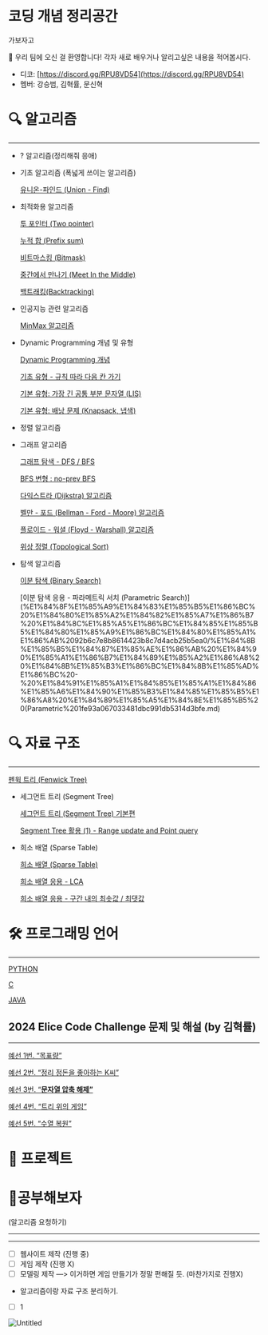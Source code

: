 # 코딩 개념 정리공간

가보자고

<aside>
👋 우리 팀에 오신 걸 환영합니다! 각자 새로 배우거나 알리고싶은 내용을 적어봅시다.

- 디코: [https://discord.gg/RPU8VD54](https://discord.gg/RPU8VD54)
- 멤버: 강승범, 김혁률, 문신혁
</aside>

# 🔍 알고리즘

---

- ? 알고리즘(정리해줘 응애)
- 기초 알고리즘 (폭넓게 쓰이는 알고리즘)
    
    [유니온-파인드 (Union - Find) ](%E1%84%8F%E1%85%A9%E1%84%83%E1%85%B5%E1%86%BC%20%E1%84%80%E1%85%A2%E1%84%82%E1%85%A7%E1%86%B7%20%E1%84%8C%E1%85%A5%E1%86%BC%E1%84%85%E1%85%B5%E1%84%80%E1%85%A9%E1%86%BC%E1%84%80%E1%85%A1%E1%86%AB%2092b6c7e8b8614423b8c7d4acb25b5ea0/%E1%84%8B%E1%85%B2%E1%84%82%E1%85%B5%E1%84%8B%E1%85%A9%E1%86%AB-%E1%84%91%E1%85%A1%E1%84%8B%E1%85%B5%E1%86%AB%E1%84%83%E1%85%B3%20(Union%20-%20Find)%20859d4a3979504d759ccf3dcd27deb93b.md)
    
- 최적화용 알고리즘
    
    [투 포인터 (Two pointer)](%E1%84%8F%E1%85%A9%E1%84%83%E1%85%B5%E1%86%BC%20%E1%84%80%E1%85%A2%E1%84%82%E1%85%A7%E1%86%B7%20%E1%84%8C%E1%85%A5%E1%86%BC%E1%84%85%E1%85%B5%E1%84%80%E1%85%A9%E1%86%BC%E1%84%80%E1%85%A1%E1%86%AB%2092b6c7e8b8614423b8c7d4acb25b5ea0/%E1%84%90%E1%85%AE%20%E1%84%91%E1%85%A9%E1%84%8B%E1%85%B5%E1%86%AB%E1%84%90%E1%85%A5%20(Two%20pointer)%205fb42efea0964f269538c2052e8b089a.md)
    
    [누적 합 (Prefix sum)](%E1%84%8F%E1%85%A9%E1%84%83%E1%85%B5%E1%86%BC%20%E1%84%80%E1%85%A2%E1%84%82%E1%85%A7%E1%86%B7%20%E1%84%8C%E1%85%A5%E1%86%BC%E1%84%85%E1%85%B5%E1%84%80%E1%85%A9%E1%86%BC%E1%84%80%E1%85%A1%E1%86%AB%2092b6c7e8b8614423b8c7d4acb25b5ea0/%E1%84%82%E1%85%AE%E1%84%8C%E1%85%A5%E1%86%A8%20%E1%84%92%E1%85%A1%E1%86%B8%20(Prefix%20sum)%2081f203f5928742e794d5f7de018f8282.md)
    
    [비트마스킹 (Bitmask)](%E1%84%8F%E1%85%A9%E1%84%83%E1%85%B5%E1%86%BC%20%E1%84%80%E1%85%A2%E1%84%82%E1%85%A7%E1%86%B7%20%E1%84%8C%E1%85%A5%E1%86%BC%E1%84%85%E1%85%B5%E1%84%80%E1%85%A9%E1%86%BC%E1%84%80%E1%85%A1%E1%86%AB%2092b6c7e8b8614423b8c7d4acb25b5ea0/%E1%84%87%E1%85%B5%E1%84%90%E1%85%B3%E1%84%86%E1%85%A1%E1%84%89%E1%85%B3%E1%84%8F%E1%85%B5%E1%86%BC%20(Bitmask)%20a732ba90576c4fa9b80729dd7e1bc66f.md)
    
    [중간에서 만나기 (Meet In the Middle) ](%E1%84%8F%E1%85%A9%E1%84%83%E1%85%B5%E1%86%BC%20%E1%84%80%E1%85%A2%E1%84%82%E1%85%A7%E1%86%B7%20%E1%84%8C%E1%85%A5%E1%86%BC%E1%84%85%E1%85%B5%E1%84%80%E1%85%A9%E1%86%BC%E1%84%80%E1%85%A1%E1%86%AB%2092b6c7e8b8614423b8c7d4acb25b5ea0/%E1%84%8C%E1%85%AE%E1%86%BC%E1%84%80%E1%85%A1%E1%86%AB%E1%84%8B%E1%85%A6%E1%84%89%E1%85%A5%20%E1%84%86%E1%85%A1%E1%86%AB%E1%84%82%E1%85%A1%E1%84%80%E1%85%B5%20(Meet%20In%20the%20Middle)%20181f6ee7c3414c07a25cee4cc090799c.md)
    
    [백트래킹(Backtracking)](%E1%84%8F%E1%85%A9%E1%84%83%E1%85%B5%E1%86%BC%20%E1%84%80%E1%85%A2%E1%84%82%E1%85%A7%E1%86%B7%20%E1%84%8C%E1%85%A5%E1%86%BC%E1%84%85%E1%85%B5%E1%84%80%E1%85%A9%E1%86%BC%E1%84%80%E1%85%A1%E1%86%AB%2092b6c7e8b8614423b8c7d4acb25b5ea0/%E1%84%87%E1%85%A2%E1%86%A8%E1%84%90%E1%85%B3%E1%84%85%E1%85%A2%E1%84%8F%E1%85%B5%E1%86%BC(Backtracking)%20a30cc8bdb8324a209be4c9cca2934996.md)
    
- 인공지능 관련 알고리즘
    
    [MinMax 알고리즘](%E1%84%8F%E1%85%A9%E1%84%83%E1%85%B5%E1%86%BC%20%E1%84%80%E1%85%A2%E1%84%82%E1%85%A7%E1%86%B7%20%E1%84%8C%E1%85%A5%E1%86%BC%E1%84%85%E1%85%B5%E1%84%80%E1%85%A9%E1%86%BC%E1%84%80%E1%85%A1%E1%86%AB%2092b6c7e8b8614423b8c7d4acb25b5ea0/MinMax%20%E1%84%8B%E1%85%A1%E1%86%AF%E1%84%80%E1%85%A9%E1%84%85%E1%85%B5%E1%84%8C%E1%85%B3%E1%86%B7%20f0f5f7b1b77b4a16affbf636b24c8499.md)
    
- Dynamic Programming 개념 및 유형
    
    [Dynamic Programming 개념](%E1%84%8F%E1%85%A9%E1%84%83%E1%85%B5%E1%86%BC%20%E1%84%80%E1%85%A2%E1%84%82%E1%85%A7%E1%86%B7%20%E1%84%8C%E1%85%A5%E1%86%BC%E1%84%85%E1%85%B5%E1%84%80%E1%85%A9%E1%86%BC%E1%84%80%E1%85%A1%E1%86%AB%2092b6c7e8b8614423b8c7d4acb25b5ea0/Dynamic%20Programming%20%E1%84%80%E1%85%A2%E1%84%82%E1%85%A7%E1%86%B7%20e73eb96e4121437f82b11f7e6b0bc141.md)
    
    [기초 유형 - 규칙 따라 다음 칸 가기](%E1%84%8F%E1%85%A9%E1%84%83%E1%85%B5%E1%86%BC%20%E1%84%80%E1%85%A2%E1%84%82%E1%85%A7%E1%86%B7%20%E1%84%8C%E1%85%A5%E1%86%BC%E1%84%85%E1%85%B5%E1%84%80%E1%85%A9%E1%86%BC%E1%84%80%E1%85%A1%E1%86%AB%2092b6c7e8b8614423b8c7d4acb25b5ea0/%E1%84%80%E1%85%B5%E1%84%8E%E1%85%A9%20%E1%84%8B%E1%85%B2%E1%84%92%E1%85%A7%E1%86%BC%20-%20%E1%84%80%E1%85%B2%E1%84%8E%E1%85%B5%E1%86%A8%20%E1%84%84%E1%85%A1%E1%84%85%E1%85%A1%20%E1%84%83%E1%85%A1%E1%84%8B%E1%85%B3%E1%86%B7%20%E1%84%8F%E1%85%A1%E1%86%AB%20%E1%84%80%E1%85%A1%E1%84%80%E1%85%B5%20e321b79093e94a42a222882e9752d361.md)
    
    [기본 유형: 가장 긴 공통 부분 문자열 (LIS)](%E1%84%8F%E1%85%A9%E1%84%83%E1%85%B5%E1%86%BC%20%E1%84%80%E1%85%A2%E1%84%82%E1%85%A7%E1%86%B7%20%E1%84%8C%E1%85%A5%E1%86%BC%E1%84%85%E1%85%B5%E1%84%80%E1%85%A9%E1%86%BC%E1%84%80%E1%85%A1%E1%86%AB%2092b6c7e8b8614423b8c7d4acb25b5ea0/%E1%84%80%E1%85%B5%E1%84%87%E1%85%A9%E1%86%AB%20%E1%84%8B%E1%85%B2%E1%84%92%E1%85%A7%E1%86%BC%20%E1%84%80%E1%85%A1%E1%84%8C%E1%85%A1%E1%86%BC%20%E1%84%80%E1%85%B5%E1%86%AB%20%E1%84%80%E1%85%A9%E1%86%BC%E1%84%90%E1%85%A9%E1%86%BC%20%E1%84%87%E1%85%AE%E1%84%87%E1%85%AE%E1%86%AB%20%E1%84%86%E1%85%AE%E1%86%AB%E1%84%8C%E1%85%A1%E1%84%8B%E1%85%A7%E1%86%AF%20(LIS)%20a60c9997ff9549ecb9f11c85d41aec73.md)
    
    [기본 유형: 배낭 문제 (Knapsack, 냅색)](%E1%84%8F%E1%85%A9%E1%84%83%E1%85%B5%E1%86%BC%20%E1%84%80%E1%85%A2%E1%84%82%E1%85%A7%E1%86%B7%20%E1%84%8C%E1%85%A5%E1%86%BC%E1%84%85%E1%85%B5%E1%84%80%E1%85%A9%E1%86%BC%E1%84%80%E1%85%A1%E1%86%AB%2092b6c7e8b8614423b8c7d4acb25b5ea0/%E1%84%80%E1%85%B5%E1%84%87%E1%85%A9%E1%86%AB%20%E1%84%8B%E1%85%B2%E1%84%92%E1%85%A7%E1%86%BC%20%E1%84%87%E1%85%A2%E1%84%82%E1%85%A1%E1%86%BC%20%E1%84%86%E1%85%AE%E1%86%AB%E1%84%8C%E1%85%A6%20(Knapsack,%20%E1%84%82%E1%85%A2%E1%86%B8%E1%84%89%E1%85%A2%E1%86%A8)%20941f6c2ee3dc441c9a47c4fdfd7c55da.md)
    

- 정렬 알고리즘
- 그래프 알고리즘
    
    [그래프 탐색 - DFS / BFS](%E1%84%8F%E1%85%A9%E1%84%83%E1%85%B5%E1%86%BC%20%E1%84%80%E1%85%A2%E1%84%82%E1%85%A7%E1%86%B7%20%E1%84%8C%E1%85%A5%E1%86%BC%E1%84%85%E1%85%B5%E1%84%80%E1%85%A9%E1%86%BC%E1%84%80%E1%85%A1%E1%86%AB%2092b6c7e8b8614423b8c7d4acb25b5ea0/%E1%84%80%E1%85%B3%E1%84%85%E1%85%A2%E1%84%91%E1%85%B3%20%E1%84%90%E1%85%A1%E1%86%B7%E1%84%89%E1%85%A2%E1%86%A8%20-%20DFS%20BFS%20edfbba59da6247338ccb96089926a989.md)
    
    [BFS 변형 : no-prev BFS](%E1%84%8F%E1%85%A9%E1%84%83%E1%85%B5%E1%86%BC%20%E1%84%80%E1%85%A2%E1%84%82%E1%85%A7%E1%86%B7%20%E1%84%8C%E1%85%A5%E1%86%BC%E1%84%85%E1%85%B5%E1%84%80%E1%85%A9%E1%86%BC%E1%84%80%E1%85%A1%E1%86%AB%2092b6c7e8b8614423b8c7d4acb25b5ea0/BFS%20%E1%84%87%E1%85%A7%E1%86%AB%E1%84%92%E1%85%A7%E1%86%BC%20no-prev%20BFS%206f4184e58bc34f64b4bd472b68e8eae1.md)
    
    [다익스트라 (Dijkstra) 알고리즘](%E1%84%8F%E1%85%A9%E1%84%83%E1%85%B5%E1%86%BC%20%E1%84%80%E1%85%A2%E1%84%82%E1%85%A7%E1%86%B7%20%E1%84%8C%E1%85%A5%E1%86%BC%E1%84%85%E1%85%B5%E1%84%80%E1%85%A9%E1%86%BC%E1%84%80%E1%85%A1%E1%86%AB%2092b6c7e8b8614423b8c7d4acb25b5ea0/%E1%84%83%E1%85%A1%E1%84%8B%E1%85%B5%E1%86%A8%E1%84%89%E1%85%B3%E1%84%90%E1%85%B3%E1%84%85%E1%85%A1%20(Dijkstra)%20%E1%84%8B%E1%85%A1%E1%86%AF%E1%84%80%E1%85%A9%E1%84%85%E1%85%B5%E1%84%8C%E1%85%B3%E1%86%B7%202b11c63169d24221b3ffda4552139e1d.md)
    
    [벨만 - 포드 (Bellman - Ford - Moore) 알고리즘](%E1%84%8F%E1%85%A9%E1%84%83%E1%85%B5%E1%86%BC%20%E1%84%80%E1%85%A2%E1%84%82%E1%85%A7%E1%86%B7%20%E1%84%8C%E1%85%A5%E1%86%BC%E1%84%85%E1%85%B5%E1%84%80%E1%85%A9%E1%86%BC%E1%84%80%E1%85%A1%E1%86%AB%2092b6c7e8b8614423b8c7d4acb25b5ea0/%E1%84%87%E1%85%A6%E1%86%AF%E1%84%86%E1%85%A1%E1%86%AB%20-%20%E1%84%91%E1%85%A9%E1%84%83%E1%85%B3%20(Bellman%20-%20Ford%20-%20Moore)%20%E1%84%8B%E1%85%A1%E1%86%AF%E1%84%80%E1%85%A9%E1%84%85%E1%85%B5%E1%84%8C%E1%85%B3%E1%86%B7%20101ba57435d741c89c10a35a0fd02614.md)
    
    [플로이드 - 워셜 (Floyd - Warshall) 알고리즘 ](%E1%84%8F%E1%85%A9%E1%84%83%E1%85%B5%E1%86%BC%20%E1%84%80%E1%85%A2%E1%84%82%E1%85%A7%E1%86%B7%20%E1%84%8C%E1%85%A5%E1%86%BC%E1%84%85%E1%85%B5%E1%84%80%E1%85%A9%E1%86%BC%E1%84%80%E1%85%A1%E1%86%AB%2092b6c7e8b8614423b8c7d4acb25b5ea0/%E1%84%91%E1%85%B3%E1%86%AF%E1%84%85%E1%85%A9%E1%84%8B%E1%85%B5%E1%84%83%E1%85%B3%20-%20%E1%84%8B%E1%85%AF%E1%84%89%E1%85%A7%E1%86%AF%20(Floyd%20-%20Warshall)%20%E1%84%8B%E1%85%A1%E1%86%AF%E1%84%80%E1%85%A9%E1%84%85%E1%85%B5%E1%84%8C%E1%85%B3%E1%86%B7%2029cd36ff46a94fff9d4e4cbf1504ba58.md)
    
    [위상 정렬 (Topological Sort)](%E1%84%8F%E1%85%A9%E1%84%83%E1%85%B5%E1%86%BC%20%E1%84%80%E1%85%A2%E1%84%82%E1%85%A7%E1%86%B7%20%E1%84%8C%E1%85%A5%E1%86%BC%E1%84%85%E1%85%B5%E1%84%80%E1%85%A9%E1%86%BC%E1%84%80%E1%85%A1%E1%86%AB%2092b6c7e8b8614423b8c7d4acb25b5ea0/%E1%84%8B%E1%85%B1%E1%84%89%E1%85%A1%E1%86%BC%20%E1%84%8C%E1%85%A5%E1%86%BC%E1%84%85%E1%85%A7%E1%86%AF%20(Topological%20Sort)%209f8c93f63600447a877aaf3d9ab38b2b.md)
    
- 탐색 알고리즘
    
    [이분 탐색 (Binary Search)](%E1%84%8F%E1%85%A9%E1%84%83%E1%85%B5%E1%86%BC%20%E1%84%80%E1%85%A2%E1%84%82%E1%85%A7%E1%86%B7%20%E1%84%8C%E1%85%A5%E1%86%BC%E1%84%85%E1%85%B5%E1%84%80%E1%85%A9%E1%86%BC%E1%84%80%E1%85%A1%E1%86%AB%2092b6c7e8b8614423b8c7d4acb25b5ea0/%E1%84%8B%E1%85%B5%E1%84%87%E1%85%AE%E1%86%AB%20%E1%84%90%E1%85%A1%E1%86%B7%E1%84%89%E1%85%A2%E1%86%A8%20(Binary%20Search)%20717cc66f2bd24b9c9d9fd9df9173c370.md)
    
    [이분 탐색 응용 - 파라메트릭 서치 (Parametric Search)](%E1%84%8F%E1%85%A9%E1%84%83%E1%85%B5%E1%86%BC%20%E1%84%80%E1%85%A2%E1%84%82%E1%85%A7%E1%86%B7%20%E1%84%8C%E1%85%A5%E1%86%BC%E1%84%85%E1%85%B5%E1%84%80%E1%85%A9%E1%86%BC%E1%84%80%E1%85%A1%E1%86%AB%2092b6c7e8b8614423b8c7d4acb25b5ea0/%E1%84%8B%E1%85%B5%E1%84%87%E1%85%AE%E1%86%AB%20%E1%84%90%E1%85%A1%E1%86%B7%E1%84%89%E1%85%A2%E1%86%A8%20%E1%84%8B%E1%85%B3%E1%86%BC%E1%84%8B%E1%85%AD%E1%86%BC%20-%20%E1%84%91%E1%85%A1%E1%84%85%E1%85%A1%E1%84%86%E1%85%A6%E1%84%90%E1%85%B3%E1%84%85%E1%85%B5%E1%86%A8%20%E1%84%89%E1%85%A5%E1%84%8E%E1%85%B5%20(Parametric%201fe93a067033481dbc991db5314d3bfe.md)
    

# 🔍 자료 구조

---

[펜윅 트리 (Fenwick Tree)](%E1%84%8F%E1%85%A9%E1%84%83%E1%85%B5%E1%86%BC%20%E1%84%80%E1%85%A2%E1%84%82%E1%85%A7%E1%86%B7%20%E1%84%8C%E1%85%A5%E1%86%BC%E1%84%85%E1%85%B5%E1%84%80%E1%85%A9%E1%86%BC%E1%84%80%E1%85%A1%E1%86%AB%2092b6c7e8b8614423b8c7d4acb25b5ea0/%E1%84%91%E1%85%A6%E1%86%AB%E1%84%8B%E1%85%B1%E1%86%A8%20%E1%84%90%E1%85%B3%E1%84%85%E1%85%B5%20(Fenwick%20Tree)%20047ee35f823448f7b00c53b51b876cf2.md)

- 세그먼트 트리 (Segment Tree)
    
    [세그먼트 트리 (Segment Tree) 기본편](%E1%84%8F%E1%85%A9%E1%84%83%E1%85%B5%E1%86%BC%20%E1%84%80%E1%85%A2%E1%84%82%E1%85%A7%E1%86%B7%20%E1%84%8C%E1%85%A5%E1%86%BC%E1%84%85%E1%85%B5%E1%84%80%E1%85%A9%E1%86%BC%E1%84%80%E1%85%A1%E1%86%AB%2092b6c7e8b8614423b8c7d4acb25b5ea0/%E1%84%89%E1%85%A6%E1%84%80%E1%85%B3%E1%84%86%E1%85%A5%E1%86%AB%E1%84%90%E1%85%B3%20%E1%84%90%E1%85%B3%E1%84%85%E1%85%B5%20(Segment%20Tree)%20%E1%84%80%E1%85%B5%E1%84%87%E1%85%A9%E1%86%AB%E1%84%91%E1%85%A7%E1%86%AB%20db099fbf576647b9b7cfaae5f3b9d14f.md)
    
    [Segment Tree 활용 (1) - Range update and Point query](%E1%84%8F%E1%85%A9%E1%84%83%E1%85%B5%E1%86%BC%20%E1%84%80%E1%85%A2%E1%84%82%E1%85%A7%E1%86%B7%20%E1%84%8C%E1%85%A5%E1%86%BC%E1%84%85%E1%85%B5%E1%84%80%E1%85%A9%E1%86%BC%E1%84%80%E1%85%A1%E1%86%AB%2092b6c7e8b8614423b8c7d4acb25b5ea0/Segment%20Tree%20%E1%84%92%E1%85%AA%E1%86%AF%E1%84%8B%E1%85%AD%E1%86%BC%20(1)%20-%20Range%20update%20and%20Point%20q%20117e2aa97dec48b5ad2484e156af1255.md)
    
- 희소 배열 (Sparse Table)
    
    [희소 배열 (Sparse Table)](%E1%84%8F%E1%85%A9%E1%84%83%E1%85%B5%E1%86%BC%20%E1%84%80%E1%85%A2%E1%84%82%E1%85%A7%E1%86%B7%20%E1%84%8C%E1%85%A5%E1%86%BC%E1%84%85%E1%85%B5%E1%84%80%E1%85%A9%E1%86%BC%E1%84%80%E1%85%A1%E1%86%AB%2092b6c7e8b8614423b8c7d4acb25b5ea0/%E1%84%92%E1%85%B4%E1%84%89%E1%85%A9%20%E1%84%87%E1%85%A2%E1%84%8B%E1%85%A7%E1%86%AF%20(Sparse%20Table)%20fb6735398d9646119e43b575813172d1.md)
    
    [희소 배열 응용 - LCA](%E1%84%8F%E1%85%A9%E1%84%83%E1%85%B5%E1%86%BC%20%E1%84%80%E1%85%A2%E1%84%82%E1%85%A7%E1%86%B7%20%E1%84%8C%E1%85%A5%E1%86%BC%E1%84%85%E1%85%B5%E1%84%80%E1%85%A9%E1%86%BC%E1%84%80%E1%85%A1%E1%86%AB%2092b6c7e8b8614423b8c7d4acb25b5ea0/%E1%84%92%E1%85%B4%E1%84%89%E1%85%A9%20%E1%84%87%E1%85%A2%E1%84%8B%E1%85%A7%E1%86%AF%20%E1%84%8B%E1%85%B3%E1%86%BC%E1%84%8B%E1%85%AD%E1%86%BC%20-%20LCA%202cf3263a050c4c12a8064d5992bab9d1.md)
    
    [희소 배열 응용 - 구간 내의 최솟값 / 최댓값](%E1%84%8F%E1%85%A9%E1%84%83%E1%85%B5%E1%86%BC%20%E1%84%80%E1%85%A2%E1%84%82%E1%85%A7%E1%86%B7%20%E1%84%8C%E1%85%A5%E1%86%BC%E1%84%85%E1%85%B5%E1%84%80%E1%85%A9%E1%86%BC%E1%84%80%E1%85%A1%E1%86%AB%2092b6c7e8b8614423b8c7d4acb25b5ea0/%E1%84%92%E1%85%B4%E1%84%89%E1%85%A9%20%E1%84%87%E1%85%A2%E1%84%8B%E1%85%A7%E1%86%AF%20%E1%84%8B%E1%85%B3%E1%86%BC%E1%84%8B%E1%85%AD%E1%86%BC%20-%20%E1%84%80%E1%85%AE%E1%84%80%E1%85%A1%E1%86%AB%20%E1%84%82%E1%85%A2%E1%84%8B%E1%85%B4%20%E1%84%8E%E1%85%AC%E1%84%89%E1%85%A9%E1%86%BA%E1%84%80%E1%85%A1%E1%86%B9%20%E1%84%8E%E1%85%AC%E1%84%83%E1%85%A2%E1%86%BA%E1%84%80%E1%85%A1%E1%86%B9%20e675a47fd9004dba97815f9e5ea84224.md)
    

# 🛠 프로그래밍 언어

---

[PYTHON](%E1%84%8F%E1%85%A9%E1%84%83%E1%85%B5%E1%86%BC%20%E1%84%80%E1%85%A2%E1%84%82%E1%85%A7%E1%86%B7%20%E1%84%8C%E1%85%A5%E1%86%BC%E1%84%85%E1%85%B5%E1%84%80%E1%85%A9%E1%86%BC%E1%84%80%E1%85%A1%E1%86%AB%2092b6c7e8b8614423b8c7d4acb25b5ea0/PYTHON%202c341d210e244e779ac2c2a47cd200e7.md)

[C](%E1%84%8F%E1%85%A9%E1%84%83%E1%85%B5%E1%86%BC%20%E1%84%80%E1%85%A2%E1%84%82%E1%85%A7%E1%86%B7%20%E1%84%8C%E1%85%A5%E1%86%BC%E1%84%85%E1%85%B5%E1%84%80%E1%85%A9%E1%86%BC%E1%84%80%E1%85%A1%E1%86%AB%2092b6c7e8b8614423b8c7d4acb25b5ea0/C%20eaf7a180357b46bea323dfd2c8ae585f.md)

[JAVA](%E1%84%8F%E1%85%A9%E1%84%83%E1%85%B5%E1%86%BC%20%E1%84%80%E1%85%A2%E1%84%82%E1%85%A7%E1%86%B7%20%E1%84%8C%E1%85%A5%E1%86%BC%E1%84%85%E1%85%B5%E1%84%80%E1%85%A9%E1%86%BC%E1%84%80%E1%85%A1%E1%86%AB%2092b6c7e8b8614423b8c7d4acb25b5ea0/JAVA%205460da9774af458db03f62a5f0b50191.md)

## 2024 Elice Code Challenge 문제 및 해설 (by 김혁률)

---

[예선 1번. “목표량” ](%E1%84%8F%E1%85%A9%E1%84%83%E1%85%B5%E1%86%BC%20%E1%84%80%E1%85%A2%E1%84%82%E1%85%A7%E1%86%B7%20%E1%84%8C%E1%85%A5%E1%86%BC%E1%84%85%E1%85%B5%E1%84%80%E1%85%A9%E1%86%BC%E1%84%80%E1%85%A1%E1%86%AB%2092b6c7e8b8614423b8c7d4acb25b5ea0/%E1%84%8B%E1%85%A8%E1%84%89%E1%85%A5%E1%86%AB%201%E1%84%87%E1%85%A5%E1%86%AB%20%E2%80%9C%E1%84%86%E1%85%A9%E1%86%A8%E1%84%91%E1%85%AD%E1%84%85%E1%85%A3%E1%86%BC%E2%80%9D%2069f1ebd863b649aab7b1ee79bba7677a.md)

[예선 2번. “정리 정돈을 좋아하는 K씨”](%E1%84%8F%E1%85%A9%E1%84%83%E1%85%B5%E1%86%BC%20%E1%84%80%E1%85%A2%E1%84%82%E1%85%A7%E1%86%B7%20%E1%84%8C%E1%85%A5%E1%86%BC%E1%84%85%E1%85%B5%E1%84%80%E1%85%A9%E1%86%BC%E1%84%80%E1%85%A1%E1%86%AB%2092b6c7e8b8614423b8c7d4acb25b5ea0/%E1%84%8B%E1%85%A8%E1%84%89%E1%85%A5%E1%86%AB%202%E1%84%87%E1%85%A5%E1%86%AB%20%E2%80%9C%E1%84%8C%E1%85%A5%E1%86%BC%E1%84%85%E1%85%B5%20%E1%84%8C%E1%85%A5%E1%86%BC%E1%84%83%E1%85%A9%E1%86%AB%E1%84%8B%E1%85%B3%E1%86%AF%20%E1%84%8C%E1%85%A9%E1%87%82%E1%84%8B%E1%85%A1%E1%84%92%E1%85%A1%E1%84%82%E1%85%B3%E1%86%AB%20K%E1%84%8A%E1%85%B5%E2%80%9D%2053da2da78a0c4b548f95aa50cb134fb7.md)

[예선 3번. “**문자열 압축 해제”**](%E1%84%8F%E1%85%A9%E1%84%83%E1%85%B5%E1%86%BC%20%E1%84%80%E1%85%A2%E1%84%82%E1%85%A7%E1%86%B7%20%E1%84%8C%E1%85%A5%E1%86%BC%E1%84%85%E1%85%B5%E1%84%80%E1%85%A9%E1%86%BC%E1%84%80%E1%85%A1%E1%86%AB%2092b6c7e8b8614423b8c7d4acb25b5ea0/%E1%84%8B%E1%85%A8%E1%84%89%E1%85%A5%E1%86%AB%203%E1%84%87%E1%85%A5%E1%86%AB%20%E2%80%9C%E1%84%86%E1%85%AE%E1%86%AB%E1%84%8C%E1%85%A1%E1%84%8B%E1%85%A7%E1%86%AF%20%E1%84%8B%E1%85%A1%E1%86%B8%E1%84%8E%E1%85%AE%E1%86%A8%20%E1%84%92%E1%85%A2%E1%84%8C%E1%85%A6%E2%80%9D%2082f2767bafd641a09ce0d091aed95f27.md)

[예선 4번. “트리 위의 게임” ](%E1%84%8F%E1%85%A9%E1%84%83%E1%85%B5%E1%86%BC%20%E1%84%80%E1%85%A2%E1%84%82%E1%85%A7%E1%86%B7%20%E1%84%8C%E1%85%A5%E1%86%BC%E1%84%85%E1%85%B5%E1%84%80%E1%85%A9%E1%86%BC%E1%84%80%E1%85%A1%E1%86%AB%2092b6c7e8b8614423b8c7d4acb25b5ea0/%E1%84%8B%E1%85%A8%E1%84%89%E1%85%A5%E1%86%AB%204%E1%84%87%E1%85%A5%E1%86%AB%20%E2%80%9C%E1%84%90%E1%85%B3%E1%84%85%E1%85%B5%20%E1%84%8B%E1%85%B1%E1%84%8B%E1%85%B4%20%E1%84%80%E1%85%A6%E1%84%8B%E1%85%B5%E1%86%B7%E2%80%9D%201bbc01776c514ece87bb9c1fa18bcc2a.md)

[예선 5번. “수열 복원” ](%E1%84%8F%E1%85%A9%E1%84%83%E1%85%B5%E1%86%BC%20%E1%84%80%E1%85%A2%E1%84%82%E1%85%A7%E1%86%B7%20%E1%84%8C%E1%85%A5%E1%86%BC%E1%84%85%E1%85%B5%E1%84%80%E1%85%A9%E1%86%BC%E1%84%80%E1%85%A1%E1%86%AB%2092b6c7e8b8614423b8c7d4acb25b5ea0/%E1%84%8B%E1%85%A8%E1%84%89%E1%85%A5%E1%86%AB%205%E1%84%87%E1%85%A5%E1%86%AB%20%E2%80%9C%E1%84%89%E1%85%AE%E1%84%8B%E1%85%A7%E1%86%AF%20%E1%84%87%E1%85%A9%E1%86%A8%E1%84%8B%E1%85%AF%E1%86%AB%E2%80%9D%205efa52a68d3347ebb9ca96ce69c9e472.md)

# 📂 프로젝트

# 🔭공부해보자

(알고리즘 요청하기)

---

---

- [ ]  웹사이트 제작 (진행 중)
- [ ]  게임 제작 (진행 X)
- [ ]  모델링 제작 —> 이거하면 게임 만들기가 정말 편해질 듯. (마찬가지로 진행X)

 - 알고리즘이랑 자료 구조 분리하기. 

- [ ]  1

![Untitled](%E1%84%8F%E1%85%A9%E1%84%83%E1%85%B5%E1%86%BC%20%E1%84%80%E1%85%A2%E1%84%82%E1%85%A7%E1%86%B7%20%E1%84%8C%E1%85%A5%E1%86%BC%E1%84%85%E1%85%B5%E1%84%80%E1%85%A9%E1%86%BC%E1%84%80%E1%85%A1%E1%86%AB%2092b6c7e8b8614423b8c7d4acb25b5ea0/Untitled.png)
